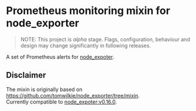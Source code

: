# Prometheus monitoring mixin for node_exporter

> NOTE: This project is *alpha* stage. Flags, configuration, behaviour and design may change significantly in following releases.

A set of Prometheus alerts for [node_expoter](https://github.com/prometheus/node_exporter).


## Disclaimer
The mixin is originally based on https://github.com/tomwilkie/node_exporter/tree/mixin.  
Currently compatible to [node_expoter:v0.16.0](https://github.com/prometheus/node_exporter/tree/v0.16.0).
